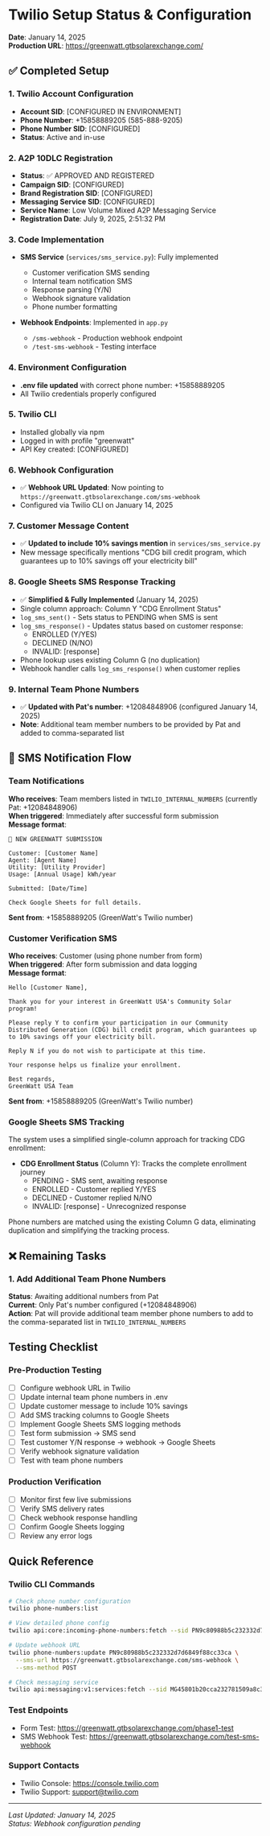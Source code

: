 # Twilio Setup Status & Configuration

**Date**: January 14, 2025  
**Production URL**: https://greenwatt.gtbsolarexchange.com/

## ✅ Completed Setup

### 1. Twilio Account Configuration
- **Account SID**: [CONFIGURED IN ENVIRONMENT]
- **Phone Number**: +15858889205 (585-888-9205)
- **Phone Number SID**: [CONFIGURED]
- **Status**: Active and in-use

### 2. A2P 10DLC Registration
- **Status**: ✅ APPROVED AND REGISTERED
- **Campaign SID**: [CONFIGURED]
- **Brand Registration SID**: [CONFIGURED]
- **Messaging Service SID**: [CONFIGURED]
- **Service Name**: Low Volume Mixed A2P Messaging Service
- **Registration Date**: July 9, 2025, 2:51:32 PM

### 3. Code Implementation
- **SMS Service** (`services/sms_service.py`): Fully implemented
  - Customer verification SMS sending
  - Internal team notification SMS
  - Response parsing (Y/N)
  - Webhook signature validation
  - Phone number formatting

- **Webhook Endpoints**: Implemented in `app.py`
  - `/sms-webhook` - Production webhook endpoint
  - `/test-sms-webhook` - Testing interface

### 4. Environment Configuration
- **.env file updated** with correct phone number: +15858889205
- All Twilio credentials properly configured

### 5. Twilio CLI
- Installed globally via npm
- Logged in with profile "greenwatt"
- API Key created: [CONFIGURED]

### 6. Webhook Configuration
- ✅ **Webhook URL Updated**: Now pointing to `https://greenwatt.gtbsolarexchange.com/sms-webhook`
- Configured via Twilio CLI on January 14, 2025

### 7. Customer Message Content
- ✅ **Updated to include 10% savings mention** in `services/sms_service.py`
- New message specifically mentions "CDG bill credit program, which guarantees up to 10% savings off your electricity bill"

### 8. Google Sheets SMS Response Tracking
- ✅ **Simplified & Fully Implemented** (January 14, 2025)
- Single column approach: Column Y "CDG Enrollment Status"
- `log_sms_sent()` - Sets status to PENDING when SMS is sent
- `log_sms_response()` - Updates status based on customer response:
  - ENROLLED (Y/YES)
  - DECLINED (N/NO)
  - INVALID: [response]
- Phone lookup uses existing Column G (no duplication)
- Webhook handler calls `log_sms_response()` when customer replies

### 9. Internal Team Phone Numbers
- ✅ **Updated with Pat's number**: +12084848906 (configured January 14, 2025)
- **Note**: Additional team member numbers to be provided by Pat and added to comma-separated list

## 📱 SMS Notification Flow

### Team Notifications
**Who receives**: Team members listed in `TWILIO_INTERNAL_NUMBERS` (currently Pat: +12084848906)  
**When triggered**: Immediately after successful form submission  
**Message format**:
```
🌱 NEW GREENWATT SUBMISSION

Customer: [Customer Name]
Agent: [Agent Name]
Utility: [Utility Provider]
Usage: [Annual Usage] kWh/year

Submitted: [Date/Time]

Check Google Sheets for full details.
```
**Sent from**: +15858889205 (GreenWatt's Twilio number)

### Customer Verification SMS
**Who receives**: Customer (using phone number from form)  
**When triggered**: After form submission and data logging  
**Message format**:
```
Hello [Customer Name],

Thank you for your interest in GreenWatt USA's Community Solar program!

Please reply Y to confirm your participation in our Community Distributed Generation (CDG) bill credit program, which guarantees up to 10% savings off your electricity bill.

Reply N if you do not wish to participate at this time.

Your response helps us finalize your enrollment.

Best regards,
GreenWatt USA Team
```
**Sent from**: +15858889205 (GreenWatt's Twilio number)

### Google Sheets SMS Tracking
The system uses a simplified single-column approach for tracking CDG enrollment:

- **CDG Enrollment Status** (Column Y): Tracks the complete enrollment journey
  - PENDING - SMS sent, awaiting response
  - ENROLLED - Customer replied Y/YES
  - DECLINED - Customer replied N/NO
  - INVALID: [response] - Unrecognized response

Phone numbers are matched using the existing Column G data, eliminating duplication and simplifying the tracking process.

## ❌ Remaining Tasks

### 1. Add Additional Team Phone Numbers
**Status**: Awaiting additional numbers from Pat  
**Current**: Only Pat's number configured (+12084848906)  
**Action**: Pat will provide additional team member phone numbers to add to the comma-separated list in `TWILIO_INTERNAL_NUMBERS`

## Testing Checklist

### Pre-Production Testing
- [ ] Configure webhook URL in Twilio
- [ ] Update internal team phone numbers in .env
- [ ] Update customer message to include 10% savings
- [ ] Add SMS tracking columns to Google Sheets
- [ ] Implement Google Sheets SMS logging methods
- [ ] Test form submission → SMS send
- [ ] Test customer Y/N response → webhook → Google Sheets
- [ ] Verify webhook signature validation
- [ ] Test with team phone numbers

### Production Verification
- [ ] Monitor first few live submissions
- [ ] Verify SMS delivery rates
- [ ] Check webhook response handling
- [ ] Confirm Google Sheets logging
- [ ] Review any error logs

## Quick Reference

### Twilio CLI Commands
```bash
# Check phone number configuration
twilio phone-numbers:list

# View detailed phone config
twilio api:core:incoming-phone-numbers:fetch --sid PN9c80988b5c232332d7d6849f88cc33ca -o json

# Update webhook URL
twilio phone-numbers:update PN9c80988b5c232332d7d6849f88cc33ca \
  --sms-url https://greenwatt.gtbsolarexchange.com/sms-webhook \
  --sms-method POST

# Check messaging service
twilio api:messaging:v1:services:fetch --sid MG45801b20cca232781509a8c3337288f6 -o json
```

### Test Endpoints
- Form Test: https://greenwatt.gtbsolarexchange.com/phase1-test
- SMS Webhook Test: https://greenwatt.gtbsolarexchange.com/test-sms-webhook

### Support Contacts
- Twilio Console: https://console.twilio.com
- Twilio Support: support@twilio.com

---

*Last Updated: January 14, 2025*  
*Status: Webhook configuration pending*